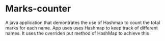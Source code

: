 # Marks-counter
A java application that demontrates the use of Hashmap to count the total marks for each name. App uses uses Hashmap to keep track of
different names. It uses the overriden put method of HashMap to achieve this
